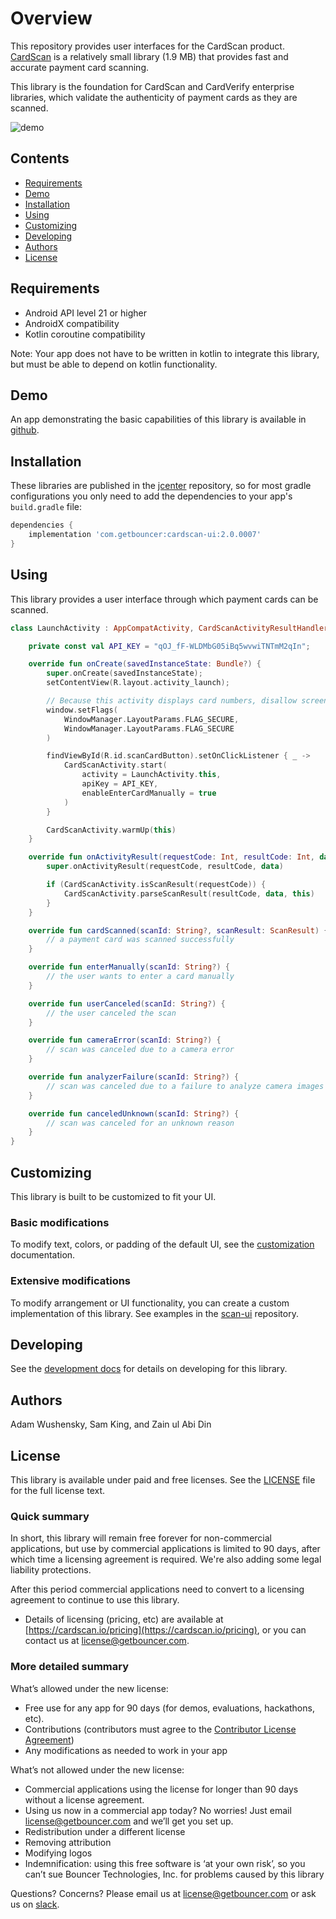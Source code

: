 # Overview

This repository provides user interfaces for the CardScan product. [CardScan](https://cardscan.io/) is a relatively small library (1.9 MB) that provides fast and accurate payment card scanning.

This library is the foundation for CardScan and CardVerify enterprise libraries, which validate the authenticity of payment cards as they are scanned.

![demo](docs/images/demo.gif)

## Contents

* [Requirements](#requirements)
* [Demo](#demo)
* [Installation](#installation)
* [Using](#using)
* [Customizing](#customizing)
* [Developing](#developing)
* [Authors](#authors)
* [License](#license)

## Requirements

* Android API level 21 or higher
* AndroidX compatibility
* Kotlin coroutine compatibility

Note: Your app does not have to be written in kotlin to integrate this library, but must be able to depend on kotlin functionality.

## Demo

An app demonstrating the basic capabilities of this library is available in [github](https://github.com/getbouncer/cardscan-demo-android).

## Installation

These libraries are published in the [jcenter](https://jcenter.bintray.com/com/getbouncer/) repository, so for most gradle configurations you only need to add the dependencies to your app's `build.gradle` file:

```gradle
dependencies {
    implementation 'com.getbouncer:cardscan-ui:2.0.0007'
}
```

## Using

This library provides a user interface through which payment cards can be scanned.

```kotlin
class LaunchActivity : AppCompatActivity, CardScanActivityResultHandler {

    private const val API_KEY = "qOJ_fF-WLDMbG05iBq5wvwiTNTmM2qIn";

    override fun onCreate(savedInstanceState: Bundle?) {
        super.onCreate(savedInstanceState);
        setContentView(R.layout.activity_launch);

        // Because this activity displays card numbers, disallow screenshots.
        window.setFlags(
            WindowManager.LayoutParams.FLAG_SECURE,
            WindowManager.LayoutParams.FLAG_SECURE
        )

        findViewById(R.id.scanCardButton).setOnClickListener { _ ->
            CardScanActivity.start(
                activity = LaunchActivity.this,
                apiKey = API_KEY,
                enableEnterCardManually = true
            )
        }

        CardScanActivity.warmUp(this)
    }

    override fun onActivityResult(requestCode: Int, resultCode: Int, data: Intent?) {
        super.onActivityResult(requestCode, resultCode, data)

        if (CardScanActivity.isScanResult(requestCode)) {
            CardScanActivity.parseScanResult(resultCode, data, this)
        }
    }

    override fun cardScanned(scanId: String?, scanResult: ScanResult) {
        // a payment card was scanned successfully
    }

    override fun enterManually(scanId: String?) {
        // the user wants to enter a card manually
    }

    override fun userCanceled(scanId: String?) {
        // the user canceled the scan
    }

    override fun cameraError(scanId: String?) {
        // scan was canceled due to a camera error
    }

    override fun analyzerFailure(scanId: String?) {
        // scan was canceled due to a failure to analyze camera images
    }

    override fun canceledUnknown(scanId: String?) {
        // scan was canceled for an unknown reason
    }
}
```

## Customizing

This library is built to be customized to fit your UI.

### Basic modifications

To modify text, colors, or padding of the default UI, see the [customization](https://github.com/getbouncer/scan-ui-android/blob/master/docs/customize.md) documentation.

### Extensive modifications

To modify arrangement or UI functionality, you can create a custom implementation of this library. See examples in the [scan-ui](https://github.com/getbouncer/scan-ui-android) repository.

## Developing

See the [development docs](docs/develop.md) for details on developing for this library.

## Authors

Adam Wushensky, Sam King, and Zain ul Abi Din

## License

This library is available under paid and free licenses. See the [LICENSE](LICENSE) file for the full license text.

### Quick summary
In short, this library will remain free forever for non-commercial applications, but use by commercial applications is limited to 90 days, after which time a licensing agreement is required. We're also adding some legal liability protections.

After this period commercial applications need to convert to a licensing agreement to continue to use this library.
* Details of licensing (pricing, etc) are available at [https://cardscan.io/pricing](https://cardscan.io/pricing), or you can contact us at [license@getbouncer.com](mailto:license@getbouncer.com).

### More detailed summary
What’s allowed under the new license:
* Free use for any app for 90 days (for demos, evaluations, hackathons, etc).
* Contributions (contributors must agree to the [Contributor License Agreement](Contributor%20License%20Agreement))
* Any modifications as needed to work in your app

What’s not allowed under the new license:
* Commercial applications using the license for longer than 90 days without a license agreement. 
* Using us now in a commercial app today? No worries! Just email [license@getbouncer.com](mailto:license@getbouncer.com) and we’ll get you set up.
* Redistribution under a different license
* Removing attribution
* Modifying logos
* Indemnification: using this free software is ‘at your own risk’, so you can’t sue Bouncer Technologies, Inc. for problems caused by this library

Questions? Concerns? Please email us at [license@getbouncer.com](mailto:license@getbouncer.com) or ask us on [slack](https://getbouncer.slack.com).
